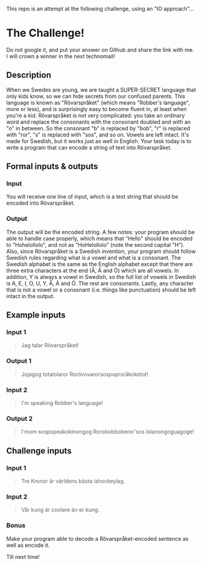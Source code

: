 This repo is an attempt at the following challenge, using an "IO approach"...

# The Challenge!

Do not google it, and put your answer on Github and share the link with me. I will crown a winner in the next technomail!

## Description
When we Swedes are young, we are taught a SUPER-SECRET language that only kids know, so we can hide secrets from our confused parents. This language is known as "Rövarspråket" (which means "Robber's language", more or less), and is surprisingly easy to become fluent in, at least when you're a kid. 
Rövarspråket is not very complicated: you take an ordinary word and replace the consonants with the consonant doubled and with an "o" in between. So the consonant "b" is replaced by "bob", "r" is replaced with "ror", "s" is replaced with "sos", and so on. Vowels are left intact. It's made for Swedish, but it works just as well in English.
Your task today is to write a program that can encode a string of text into Rövarspråket.

## Formal inputs & outputs
### Input
You will receive one line of input, which is a text string that should be encoded into Rövarspråket.
### Output
The output will be the encoded string.
A few notes: your program should be able to handle case properly, which means that "Hello" should be encoded to "Hohelollolo", and not as "HoHelollolo" (note the second capital "H").
Also, since Rövarspråket is a Swedish invention, your program should follow Swedish rules regarding what is a vowel and what is a consonant. The Swedish alphabet is the same as the English alphabet except that there are three extra characters at the end (Å, Ä and Ö) which are all vowels. In addition, Y is always a vowel in Swedish, so the full list of vowels in Swedish is A, E, I, O, U, Y, Å, Ä and Ö. The rest are consonants.
Lastly, any character that is not a vowel or a consonant (i.e. things like punctuation) should be left intact in the output.

## Example inputs
### Input 1
> Jag talar Rövarspråket!
### Output 1
> Jojagog totalolaror Rorövovarorsospoproråkoketot!
### Input 2
> I'm speaking Robber's language!
### Output 2
> I'mom sospopeakokinongog Rorobobboberor'sos lolanongoguagoge!

## Challenge inputs
### Input 1
> Tre Kronor är världens bästa ishockeylag.
### Input 2
> Vår kung är coolare än er kung.
### Bonus
Make your program able to decode a Rövarspråket-encoded sentence as well as encode it.

Till next time!